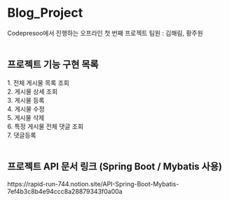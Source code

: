 # Blog_Project
Codepresoo에서 진행하는 오프라인 첫 번째 프로젝트
팀원 : 김해림, 황주원
<br>
<br>
<h2>프로젝트 기능 구현 목록</h2>
1. 전체 게시물 목록 조회<br>
2. 게시물 상세 조회<br>
3. 게시물 등록<br>
4. 게시물 수정<br>
5. 게시물 삭제<br>
6. 특정 게시물 전체 댓글 조회<br>
7. 댓글등록
<br>
<br>
<h2>프로젝트 API 문서 링크 (Spring Boot / Mybatis 사용) </h2>
https://rapid-run-744.notion.site/API-Spring-Boot-Mybatis-7ef4b3c8b4e94ccc8a28879343f0a00a
